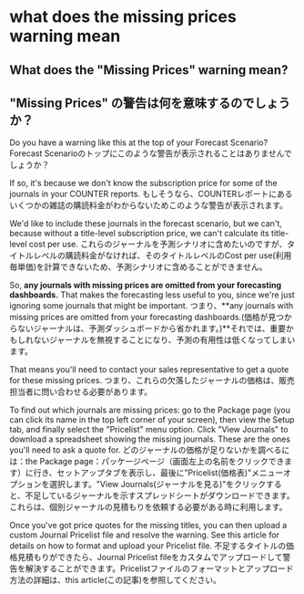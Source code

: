 # what does the missing prices warning mean

## What does the "Missing Prices" warning mean?

## "Missing Prices" の警告は何を意味するのでしょうか？

Do you have a warning like this at the top of your Forecast Scenario? Forecast Scenarioのトップにこのような警告が表示されることはありませんでしょうか？

If so, it's because we don't know the subscription price for some of the journals in your COUNTER reports. もしそうなら、COUNTERレポートにあるいくつかの雑誌の購読料金がわからないためこのような警告が表示されます。

We'd like to include these journals in the forecast scenario, but we can't, because without a title-level subscription price, we can't calculate its title-level cost per use. これらのジャーナルを予測シナリオに含めたいのですが、タイトルレベルの購読料金がなければ、そのタイトルレベルのCost per use(利用毎単価)を計算できないため、予測シナリオに含めることができません。

So, **any journals with missing prices are omitted from your forecasting dashboards.** That makes the forecasting less useful to you, since we're just ignoring some journals that might be important. つまり、\*\*any journals with missing prices are omitted from your forecasting dashboards.(価格が見つからないジャーナルは、予測ダッシュボードから省かれます。)\*\*それでは、重要かもしれないジャーナルを無視することになり、予測の有用性は低くなってしまいます。

That means you'll need to contact your sales representative to get a quote for these missing prices. つまり、これらの欠落したジャーナルの価格は、販売担当者に問い合わせる必要があります。

To find out which journals are missing prices: go to the Package page (you can click its name in the top left corner of your screen), then view the Setup tab, and finally select the "Pricelist" menu option. Click "View Journals" to download a spreadsheet showing the missing journals. These are the ones you'll need to ask a quote for. どのジャーナルの価格が足りないかを調べるには：the Package page：パッケージページ（画面左上の名前をクリックできます）に行き、セットアップタブを表示し、最後に"Pricelist(価格表)"メニューオプションを選択します。"View Journals(ジャーナルを見る)"をクリックすると、不足しているジャーナルを示すスプレッドシートがダウンロードできます。これらは、個別ジャーナルの見積もりを依頼する必要がある時に利用します。

Once you've got price quotes for the missing titles, you can then upload a custom Journal Pricelist file and resolve the warning. See this article for details on how to format and upload your Pricelist file. 不足するタイトルの価格見積もりができたら、Journal Pricelist fileをカスタムでアップロードして警告を解決することができます。Pricelistファイルのフォーマットとアップロード方法の詳細は、this article(この記事)を参照してください。
